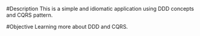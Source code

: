 #Description
This is a simple and idiomatic application using DDD concepts and CQRS pattern.

#Objective
Learning more about DDD and CQRS.
